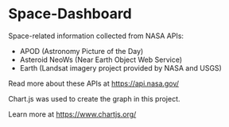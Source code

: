 # Space-Dashboard

Space-related information collected from NASA APIs:

-   APOD (Astronomy Picture of the Day)
-   Asteroid NeoWs (Near Earth Object Web Service)
-   Earth (Landsat imagery project provided by NASA and USGS)

Read more about these APIs at https://api.nasa.gov/

Chart.js was used to create the graph in this project.

Learn more at https://www.chartjs.org/
